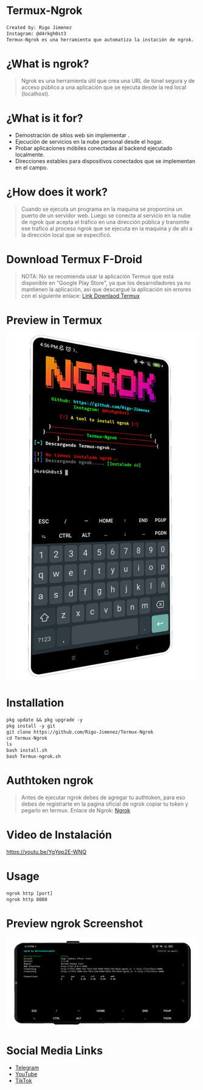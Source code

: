 # Termux-Ngrok
    Created by: Rigo Jimenez
    Instagram: @d4rkgh0st3
    Termux-Ngrok es una herramienta que automatiza la instación de ngrok.

# ¿What is ngrok?
> Ngrok es una herramienta útil que crea una URL de túnel segura y de acceso público a una aplicación que se ejecuta desde la red local (localhost).

# ¿What is it for?
* Demostración de sitios web sin implementar .
* Ejecución de servicios en la nube personal desde el hogar.
* Probar aplicaciones móbiles conectadas al backend ejecutado localmente.
* Direcciones estables para dispositivos conectados que se implementan en el campo.

# ¿How does it work?
> Cuando se ejecuta un programa en la maquina se proporcina un puerto de un servidor web. Luego se conecta al servicio en la nube de ngrok que acepta el tráfico en una dirección pública y transmite ese trafico al proceso ngrok que se ejecuta en la maquina y de ahi a la dirección local que se especificó.

# Download Termux F-Droid
> NOTA: No se recomienda usar la aplicación Termux que está disponible en "Google Play Store", ya que los desarrolladores ya no mantienen la aplicación, así que descargué la aplicación sin errores con el siguiente enlace:
[Link Downlaod Termux](https://f-droid.org/en/packages/com.termux)

# Preview in Termux
![Termux ngrok](https://github.com/Rigo-Jimenez/Termux-Ngrok/blob/main/.Screen/Screenshot_Termux-Ngrok.png)

# Installation
    pkg update && pkg upgrade -y
    pkg install -y git
    git clone https://github.com/Rigo-Jimenez/Termux-Ngrok
    cd Termux-Ngrok
    ls
    bash install.sh
    bash Termux-ngrok.sh

# Authtoken ngrok
> Antes de ejecutar ngrok debes de agregar tu authtoken, para eso debes de registrarte en la pagina oficial de ngrok copiar tu token y pegarlo en termux. Enlace de Ngrok:
[Ngrok](https://ngrok.com)

# Video de Instalación
https://youtu.be/YgYep2E-WNQ

# Usage
    ngrok http [port]
    ngrok http 8080

# Preview ngrok Screenshot
![Screenshot_Ngrok](https://github.com/Rigo-Jimenez/Termux-Ngrok/blob/main/.Screen/Screenshot_ngrok.png)

# Social Media Links
* [Telegram](https://t.me/D4rkGh0st3)
* [YouTube](https://youtube.com/channel/UCjiVJAYDeaE2eIlRUTgcfYg)
* [TikTok](https://tiktok.com/@d4rk_security)
